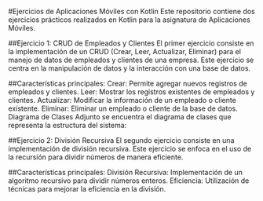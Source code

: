 #Ejercicios de Aplicaciones Móviles con Kotlin
Este repositorio contiene dos ejercicios prácticos realizados en Kotlin para la asignatura de Aplicaciones Móviles.

##Ejercicio 1: CRUD de Empleados y Clientes
El primer ejercicio consiste en la implementación de un CRUD (Crear, Leer, Actualizar, Eliminar) para el manejo de datos de empleados y clientes de una empresa. Este ejercicio se centra en la manipulación de datos y la interacción con una base de datos.

##Características principales:
Crear: Permite agregar nuevos registros de empleados y clientes.
Leer: Mostrar los registros existentes de empleados y clientes.
Actualizar: Modificar la información de un empleado o cliente existente.
Eliminar: Eliminar un empleado o cliente de la base de datos.
Diagrama de Clases
Adjunto se encuentra el diagrama de clases que representa la estructura del sistema:


##Ejercicio 2: División Recursiva
El segundo ejercicio consiste en una implementación de división recursiva. Este ejercicio se enfoca en el uso de la recursión para dividir números de manera eficiente.

##Características principales:
División Recursiva: Implementación de un algoritmo recursivo para dividir números enteros.
Eficiencia: Utilización de técnicas para mejorar la eficiencia en la división.
